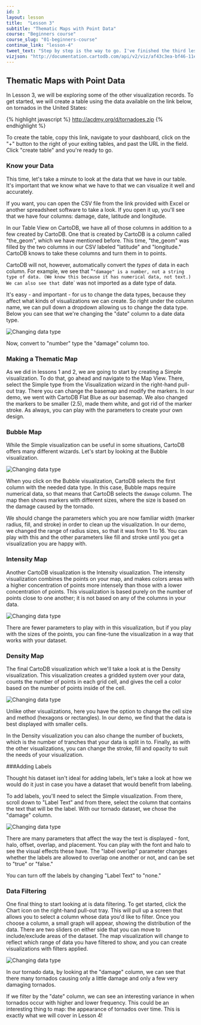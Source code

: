 ```yaml
---
id: 3
layout: lesson
title:  "Lesson 3"
subtitle: "Thematic Maps with Point Data"
course: "Beginners course"
course_slug: "01-beginners-course"
continue_link: "lesson-4"
tweet_text: "Step by step is the way to go. I've finished the third lesson of the map academy. Check it out"
vizjson: "http://documentation.cartodb.com/api/v2/viz/af43c3ea-bf46-11e3-8153-0edbca4b5057/viz.json"
---
```


## Thematic Maps with Point Data

In Lesson 3, we will be exploring some of the other visualization records. To get started, we will create a table using the data available on the link below, on tornados in the United States:

{% highlight javascript %}
http://acdmy.org/d/tornadoes.zip
{% endhighlight %}

To create the table, copy this link, navigate to your dashboard, click on the "+" button to the right of your exiting tables, and past the URL in the field. Click "create table" and you're ready to go.

### Know your Data

This time, let's take a minute to look at the data that we have in our table. It's important that we know what we have to that we can visualize it well and accurately. 

If you want, you can open the CSV file from the link provided with Excel or another spreadsheet software to take a look. If you open it up, you'll see that we have four columns: damage, date, latitude and longitude.

In our Table View on CartoDB, we have all of those columns in addition to a few created by CartoDB. One that is created by CartoDB is a column called "the_geom", which we have mentioned before. This time, "the_geom" was filled by the two columns in our CSV labeled "latitude" and "longitude." CartoDB knows to take these columns and turn them in to points.

CartoDB will not, however, automatically convert the _types_ of data in each column. For example, we see that "`"damage" is a number, not a string type of data. (We know this because it has numerical data, not text.) We can also see that `date` was not imported as a date type of data. 

It's easy - and important - for us to change the data types, because they affect what kinds of visualizations we can create. So right under the column name, we can pull down a dropdown allowing us to change the data type. Below you can see that we're changing the "date" column to a date data type.

![Changing data type]({{site.baseurl}}/img/course1/lesson3/datatype.png)

Now, convert to "number" type the "damage" column too.

### Making a Thematic Map

As we did in lessons 1 and 2, we are going to start by creating a Simple visualization. To do that, go ahead and navigate to the Map View. There, select the Simple type from the Visualization wizard in the right-hand pull-out tray. There you can change the basemap and modify the markers. In our demo, we went with CartoDB Flat Blue as our basemap. We also changed the markers to be smaller (2.5), made them white, and got rid of the marker stroke. As always, you can play with the parameters to create your own design. 

### Bubble Map

While the Simple visualization can be useful in some situations, CartoDB offers many different wizards. Let's start by looking at the Bubble visualization. 

![Changing data type]({{site.baseurl}}/img/course1/lesson3/bubble.png)

When you click on the Bubble visualization, CartoDB selects the first column with the needed data type. In this case, Bubble maps require numerical data, so that means that CartoDB selects the `damage` column. The map then shows markers with different sizes, where the size is based on the damage caused by the tornado.

We should change the parameters which you are now familiar width (marker radius, fill, and stroke) in order to clean up the visualization. In our demo, we changed the range of radius sizes, so that it was from 1 to 16. You can play with this and the other parameters like fill and stroke until you get a visualization you are happy with.

### Intensity Map

Another CartoDB visualization is the Intensity visualization. The intensity visualization combines the points on your map, and makes colors areas with a higher concentration of points more intensely than those with a lower concentration of points. This visualization is based purely on the number of points close to one another; it is not based on any of the columns in your data.

![Changing data type]({{site.baseurl}}/img/course1/lesson3/intensity.png)

There are fewer parameters to play with in this visualization, but if you play with the sizes of the points, you can fine-tune the visualization in a way that works with your dataset.

### Density Map

The final CartoDB visualization which we'll take a look at is the Density visualization. This visualization creates a gridded system over your data, counts the number of points in each grid cell, and gives the cell a color based on the number of points inside of the cell. 

![Changing data type]({{site.baseurl}}/img/course1/lesson3/density.png)

Unlike other visualizations, here you have the option to change the cell size and method (hexagons or rectangles). In our demo, we find that the data is best displayed with smaller cells.

In the Density visualization you can also change the number of buckets, which is the number of tranches that your data is split in to. Finally, as with the other visualizations, you can change the stroke, fill and opacity to suit the needs of your visualization.

###Adding Labels

Thought his dataset isn't ideal for adding labels, let's take a look at how we would do it just in case you have a dataset that would benefit from labeling. 

To add labels, you'll need to select the Simple visualization. From there, scroll down to "Label Text" and from there, select the column that contains the text that will be the label. With our tornado dataset, we chose the "damage" column.

![Changing data type]({{site.baseurl}}/img/course1/lesson3/textlabel.png)

There are many parameters that affect the way the text is displayed - font, halo, offset, overlap, and placement. You can play with the font and halo to see the visual effects these have. The "label overlap" parameter changes whether the labels are allowed to overlap one another or not, and can be set to "true" or "false."

You can turn off the labels by changing "Label Text" to "none."

### Data Filtering

One final thing to start looking at is data filtering. To get started, click the Chart icon on the right-hand pull-out tray. This will pull up a screen that allows you to select a column whose data you'd like to filter. Once you choose a column, a small graph will appear, showing the distribution of the data. There are two sliders on either side that you can move to include/exclude areas of the dataset. The map visualization will change to reflect which range of data you have filtered to show, and you can create visualizations with filters applied.

![Changing data type]({{site.baseurl}}/img/course1/lesson3/filtering.png)

In our tornado data, by looking at the "damage" column, we can see that there many tornados causing only a little damage and only a few very damaging tornados.

If we filter by the "date" column, we can see an interesting variance in when tornados occur with higher and lower frequency. This could be an interesting thing to map: the appearance of tornados over time. This is exactly what we will cover in Lesson 4!






